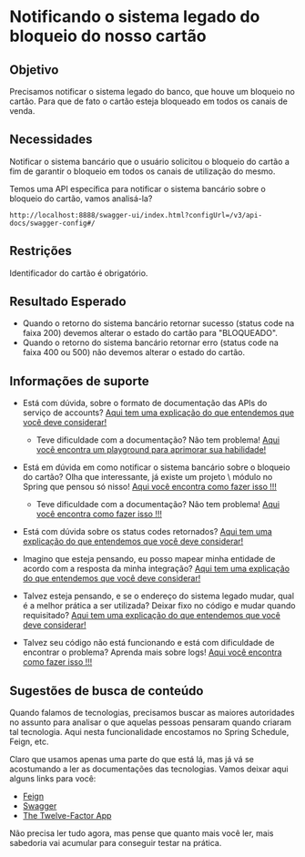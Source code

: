 # Notificando o sistema legado do bloqueio do nosso cartão

## Objetivo

Precisamos notificar o sistema legado do banco, que houve um bloqueio no cartão. Para que de fato o cartão esteja 
bloqueado em todos os canais de venda.

## Necessidades

Notificar o sistema bancário que o usuário solicitou o bloqueio do cartão a fim de garantir o bloqueio em todos os 
canais de utilização do mesmo.

Temos uma API específica para notificar o sistema bancário sobre o bloqueio do cartão, vamos analisá-la?

`http://localhost:8888/swagger-ui/index.html?configUrl=/v3/api-docs/swagger-config#/`

## Restrições

Identificador do cartão é obrigatório.

## Resultado Esperado

- Quando o retorno do sistema bancário retornar sucesso (status code na faixa 200) devemos alterar o estado do cartão para "BLOQUEADO".
- Quando o retorno do sistema bancário retornar erro (status code na faixa 400 ou 500) não devemos alterar o estado do cartão.

## Informações de suporte

* Está com dúvida, sobre o formato de documentação das APIs do serviço de accounts? [Aqui tem uma explicação do que entendemos que você deve considerar!](http://spec.openapis.org/oas/v3.0.3)
    
    * Teve dificuldade com a documentação? Não tem problema! [Aqui você encontra um playground para aprimorar sua habilidade!](https://editor.swagger.io/)

* Está em dúvida em como notificar o sistema bancário sobre o bloqueio do cartão? Olha que interessante, já existe um projeto \ 
módulo no Spring que pensou só nisso! [Aqui você encontra como fazer isso !!!](https://cloud.spring.io/spring-cloud-openfeign/2.2.x/reference/html/#spring-cloud-feign)

    * Teve dificuldade com a documentação? Não tem problema! [Aqui você encontra como fazer isso !!!](../../informacao_suporte/http-client-feign.md)
    
* Está com dúvida sobre os status codes retornados? [Aqui tem uma explicação do que entendemos que você deve considerar!](../../informacao_suporte/rest-status.md)

* Imagino que esteja pensando, eu posso mapear minha entidade de acordo com a resposta da minha integração? [Aqui tem uma explicação do que entendemos que você deve considerar!](../../informacao_suporte/protegemos-as-bordas-integraçoes.md)

* Talvez esteja pensando, e se o endereço do sistema legado mudar, qual é a melhor prática a ser utilizada? Deixar fixo 
no código e mudar quando requisitado? [Aqui tem uma explicação do que entendemos que você deve considerar!](../../informacao_procedural/twelve-factor-config.md)

* Talvez seu código não está funcionando e está com dificuldade de encontrar o problema? Aprenda mais sobre logs! [Aqui você encontra como fazer isso !!!](../../informacao_suporte/spring-logging.md)

## Sugestões de busca de conteúdo

Quando falamos de tecnologias, precisamos buscar as maiores autoridades no assunto para analisar o que aquelas pessoas 
pensaram quando criaram tal tecnologia. Aqui nesta funcionalidade encostamos no Spring Schedule, Feign, etc. 

Claro que usamos apenas uma parte do que está lá, mas já vá se acostumando a ler as documentações das tecnologias. 
Vamos deixar aqui alguns links para você:

* [Feign](https://github.com/OpenFeign/feign)
* [Swagger](https://swagger.io/)
* [The Twelve-Factor App](https://12factor.net/pt_br/)

Não precisa ler tudo agora, mas pense que quanto mais você ler, mais sabedoria vai acumular para conseguir testar na prática.